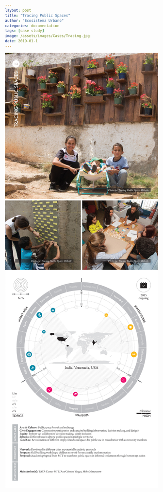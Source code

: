 ```yaml
---
layout: post
title: "Tracing Public Spaces"
author: "Ecosistema Urbano"
categories: documentation
tags: [case study]
image: /assets/images/Cases/Tracing.jpg
date: 2019-01-1
---
```


![Tracing0](/assets/images/Cases/Tracing0.jpg)
![Tracing1](/assets/images/Cases/Tracing1.jpg)

